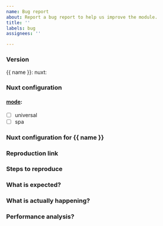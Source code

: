 ```yaml
---
name: Bug report
about: Report a bug report to help us improve the module.
title: ''
labels: bug
assignees: ''

---
```


### Version
{{ name }}: <!-- ex: 5.9.0 -->
nuxt: <!-- ex: 2.0.0 -->

### Nuxt configuration
#### [mode](https://nuxtjs.org/api/configuration-mode): <!--universal is the default -->
 - [ ] universal
 - [ ] spa

### Nuxt configuration for {{ name }}
<!--
    If relevant, please include the configuration you are using for this module.
    For example:
```
```
-->

### Reproduction link
<!-- A minimal test case on https://template.nuxtjs.org/ or GitHub reprository that can reproduce the bug. -->

### Steps to reproduce


### What is expected?


### What is actually happening?
<!-- Add any other context or screenshots about the feature request here. -->

### Performance analysis?
<!-- Add any performance metrics or regressions here -->
